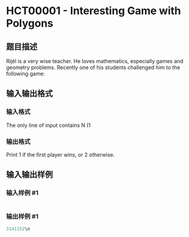 # HCT00001 - Interesting Game with Polygons

## 题目描述

Rijél is a very wise teacher. He loves mathematics, especially games and geometry problems. Recently one of his students challenged him to the following game:

## 输入输出格式

### 输入格式

The only line of input contains N (1

### 输出格式

Print 1 if the first player wins, or 2 otherwise.

## 输入输出样例

### 输入样例 #1

```cpp

```
### 输出样例 #1

```cpp
3141152\n
```


